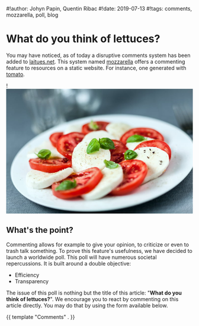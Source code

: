 #!author: Johyn Papin, Quentin Ribac
#!date: 2019-07-13
#!tags: comments, mozzarella, poll, blog

# What do you think of lettuces?

You may have noticed, as of today a disruptive comments system has been added to [laitues.net](https://laitues.net). This system named [mozzarella](https://github.com/johynpapin/mozzarella) offers a commenting feature to resources on a static website. For instance, one generated with [tomato](https://github.com/ribacq/tomato).

!![A picture of a tomato and mozzarella salad.](/media/img/2019/07/tomatomozza.jpg)

## What's the point?

Commenting allows for example to give your opinion, to criticize or even to trash talk something. To prove this feature's usefulness, we have decided to launch a worldwide poll. This poll will have numerous societal repercussions. It is built around a double objective:

- Efficiency
- Transparency

The issue of this poll is nothing but the title of this article: "**What do you think of lettuces?**". We encourage you to react by commenting on this article directly. You may do that by using the form available below.

{{ template "Comments" . }}
